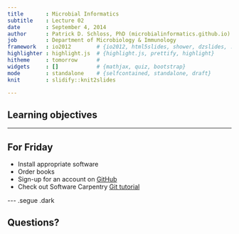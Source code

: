 ```yaml
--- 
title       : Microbial Informatics
subtitle    : Lecture 02
date        : September 4, 2014
author      : Patrick D. Schloss, PhD (microbialinformatics.github.io)
job         : Department of Microbiology & Immunology
framework   : io2012        # {io2012, html5slides, shower, dzslides, ...}
highlighter : highlight.js  # {highlight.js, prettify, highlight}
hitheme     : tomorrow      # 
widgets     : []            # {mathjax, quiz, bootstrap}
mode        : standalone    # {selfcontained, standalone, draft}
knit        : slidify::knit2slides

--- 
```


## Learning objectives

--- 

## For Friday
* Install appropriate software
* Order books
* Sign-up for an account on [GitHub](http://github.com)
* Check out Software Carpentry [Git tutorial](http://software-carpentry.org/v5/novice/git/index.html)

--- .segue .dark

## Questions?

